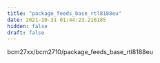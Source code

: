 ```yaml
---
title: "package_feeds_base_rtl8188eu"
date: 2021-10-31 01:44:23.216185
hidden: false
draft: false
---
```


bcm27xx/bcm2710/package_feeds_base_rtl8188eu

